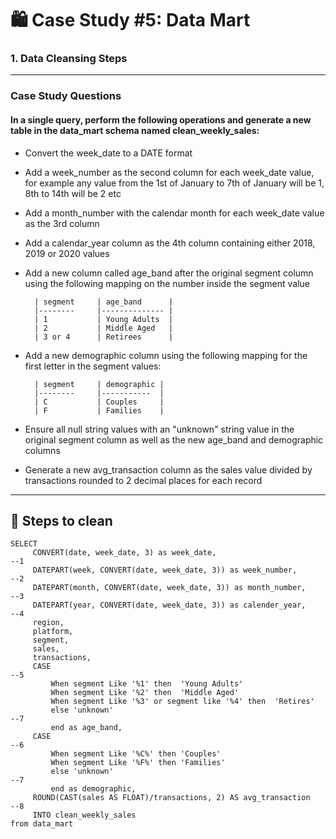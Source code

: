 
# 🛍️ Case Study #5: Data Mart


### 1. Data Cleansing Steps
----

### Case Study Questions

#### In a single query, perform the following operations and generate a new table in the data_mart schema named clean_weekly_sales: ####

* Convert the week_date to a DATE format

* Add a week_number as the second column for each week_date value, for example any value from the 1st of January to 7th of January will be 1, 8th to 14th will be 2 etc

* Add a month_number with the calendar month for each week_date value as the 3rd column

* Add a calendar_year column as the 4th column containing either 2018, 2019 or 2020 values

* Add a new column called age_band after the original segment column using the following mapping on the number inside the segment value

        | segment     | age_band      |
        |--------     |-------------- |
        | 1           | Young Adults  |
        | 2           | Middle Aged   |
        | 3 or 4      | Retirees      |

* Add a new demographic column using the following mapping for the first letter in the segment values:

        | segment     | demographic |
        |--------     |-----------  |
        | C           | Couples     |
        | F           | Families    |

* Ensure all null string values with an "unknown" string value in the original segment column as well as the new age_band and demographic columns

* Generate a new avg_transaction column as the sales value divided by transactions rounded to 2 decimal places for each record


---
## 🚀 Steps to clean

```
SELECT
     CONVERT(date, week_date, 3) as week_date,                            --1
     DATEPART(week, CONVERT(date, week_date, 3)) as week_number,          --2
	 DATEPART(month, CONVERT(date, week_date, 3)) as month_number,        --3
	 DATEPART(year, CONVERT(date, week_date, 3)) as calender_year,        --4
	 region, 
     platform, 
     segment,
	 sales,
	 transactions,
	 CASE                                                                  --5
	     When segment Like '%1' then  'Young Adults'
		 When segment Like '%2' then  'Middle Aged'
		 When segment Like '%3' or segment like '%4' then  'Retires'
		 else 'unknown'                                                    --7
		 end as age_band,
	 CASE                                                                  --6   
	     When segment Like '%C%' then 'Couples'
		 When segment Like '%F%' then 'Families'
		 else 'unknown'                                                    --7
		 end as demographic,
	 ROUND(CAST(sales AS FLOAT)/transactions, 2) AS avg_transaction        --8
	 INTO clean_weekly_sales
from data_mart

```

                    